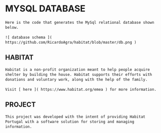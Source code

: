 # MYSQL DATABASE

    Here is the code that generates the MySql relational database shown below.

    ![ database schema ]( https://github.com/RicardoAgra/habitat/blob/master/db.png )

## HABITAT

    Habitat is a non-profit organization meant to help people acquire shelter by building the house. Habitat supports their efforts with donations and voluntary work, along with the help of the family.

    Visit [ here ]( https://www.habitat.org/emea ) for more information.

## PROJECT

    This project was developed with the intent of providing Habitat Portugal with a software solution for storing and managing information.